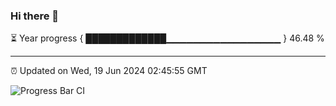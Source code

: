 ### Hi there 👋

⏳ Year progress { █████████████▁▁▁▁▁▁▁▁▁▁▁▁▁▁▁▁▁ } 46.48 %

---

⏰ Updated on Wed, 19 Jun 2024 02:45:55 GMT

![Progress Bar CI](https://github.com/IshwaranRudhara/GIT-ACTION/workflows/Progress%20Bar%20CI/badge.svg)
